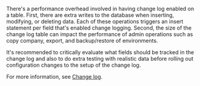 There's a performance overhead involved in having change log enabled on a table. First, there are extra writes to the database when inserting, modifying, or deleting data. Each of these operations triggers an insert statement per field that's enabled change logging. Second, the size of the change log table can impact the performance of admin operations such as copy company, export, and backup/restore of environments. 

It's recommended to critically evaluate what fields should be tracked in the change log and also to do extra testing with realistic data before rolling out configuration changes to the setup of the change log. 

For more information, see [Change log](/dynamics365/business-central/across-log-changes).  
